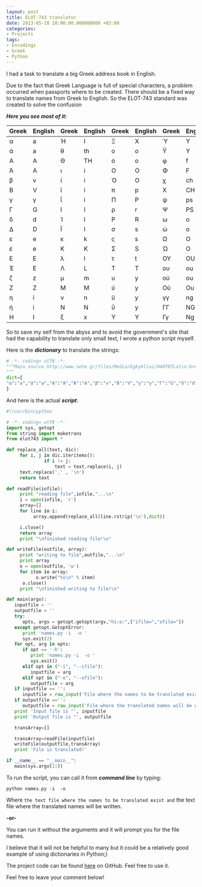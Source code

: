 ```yaml
---
layout: post
title: ELOT-743 translator
date: 2013-05-18 10:00:00.000000000 +03:00
categories:
- Projects
tags:
- Encodings
- Greek
- Python
---
```

I had a task to translate a big Greek address book in English.

Due to the fact that Greek Language is full of special characters, a problem occurred when passports where to be created. There should be a fixed way to translate names from Greek to English.
So the ELOT-743 standard was created to solve the confusion

**_Here you see most of it:_**

| Greek | English | Greek | English | Greek | English | Greek | English |
| --- | --- | --- | --- | --- | --- | --- | --- |
| α | a | Ή | I | Ξ | X | Ύ | Y |
| ά | a | θ | th | ο | o | Ϋ | Y |
| Α | A | Θ | TH | ό | o | φ | f |
| Ά | A | ι | i | Ο | O | Φ | F |
| β | v | ί | i | Ό | O | χ | ch |
| Β | V | ϊ | i | π | p | Χ | CH |
| γ | γ | ΐ | i | Π | P | ψ | ps |
| Γ | G | Ι | I | ρ | r | Ψ | PS |
| δ | d | Ί | I | Ρ | R | ω | o |
| Δ | D | Ϊ | I | σ | s | ώ | o |
| ε | e | κ | k | ς | s | Ω | O |
| έ | e | Κ | K | Σ | S | Ώ | O |
| Ε | E | λ | l | τ | t | ΟΥ | OU |
| Έ | E | Λ | L | Τ | T | ου | ou |
| ζ | z | μ | m | υ | y | ού | ou |
| Ζ | Z | Μ | M | ύ | y | Ού | Ou |
| η | i | ν | n | ϋ | y | γγ | ng |
| ή | i | Ν | N | ΰ | y | ΓΓ | NG |
| Η | I | ξ | x | Υ | Y | Γγ | Ng |

So to save my self from the abyss and to avoid the government's site that had the capability to translate only small text, I wrote a python script myself.

Here is the **_dictionary_** to translate the strings:

```python
# -*- coding= utf8 -*-
"""Main source http://www.sete.gr/files/Media/Egkyklioi/040707Latin-Greek.pdf
"""
dict={
"α":"a","ά":"a","Α":"A","Ά":"A","β":"v","Β":"V","γ":"γ","Γ":"G","δ":"d","Δ":"D","ε":"e","έ":"e","Ε":"E","Έ":"E","ζ":"z","Ζ":"Z","η":"i","ή":"i","Η":"I","Ή":"I","θ":"th","Θ":"TH","ι":"i","ί":"i","ϊ":"i","ΐ":"i","Ι":"I","Ί":"I","Ϊ":"I","κ":"k","Κ":"K","λ":"l","Λ":"L","μ":"m","Μ":"M","ν":"n","Ν":"N","ξ":"x","Ξ":"X","ο":"o","ό":"o","Ο":"O","Ό":"O","π":"p","Π":"P","ρ":"r","Ρ":"R","σ":"s","ς":"s","Σ":"S","τ":"t","Τ":"T","υ":"y","ύ":"y","ϋ":"y","ΰ":"y","Υ":"Y","Ύ":"Y","Ϋ":"Y","φ":"f","Φ":"F","χ":"ch","Χ":"CH","ψ":"ps","Ψ":"PS","ω":"o","ώ":"o","Ω":"O","Ώ":"O","ΟΥ":"OU","ου":"ou","ού":"ou","Ού":"Ou","γγ":"ng","ΓΓ":"NG","Γγ":"Ng",
}

```

And here is the actual **_script_**:

```python
#!/usr/bin/python

# -*- coding= utf8 -*-
import sys, getopt
from string import maketrans
from elot743 import *

def replace_all(text, dic):
     for i, j in dic.iteritems():
              if i != j:
                  text = text.replace(i, j)
     text.replace(',' , '\n')
     return text

def readFile(infile):
     print "reading file",infile,"...\n"
     i = open(infile, 'r')
     array=[]
     for line in i:
          array.append(replace_all(line.rstrip('\n'),dict))

     i.close()
     return array
     print "\nfinished reading file!\n"

def writeFile(outfile, array):
     print "writing to file",outfile,"...\n"
     print array
     o = open(outfile, 'w')
     for item in array:
           o.write("%s\n" % item)
      o.close()
     print "\nfinished writing to file!\n"

def main(argv):
   inputfile = ''
   outputfile = ''
   try:
      opts, args = getopt.getopt(argv,"hi:o:",["ifile=","ofile="])
   except getopt.GetoptError:
      print 'names.py -i  -o '
      sys.exit(2)
   for opt, arg in opts:
      if opt == '-h':
         print 'names.py -i  -o '
         sys.exit()
      elif opt in ("-i", "--ifile"):
         inputfile = arg
      elif opt in ("-o", "--ofile"):
         outputfile = arg
   if inputfile == '':
      inputfile = raw_input('File where the names to be translated exist (ex. names.txt) : ')
   if outputfile =='':
      outputfile = raw_input('File where the translated names will be written (ex. trnames.txt) : ')
   print 'Input file is "', inputfile
   print 'Output file is "', outputfile

   transArray=[]

   transArray=readFile(inputfile)
   writeFile(outputfile,transArray)
   print 'File is translated!'

if __name__ == "__main__":
   main(sys.argv[1:])

```

To run the script, you can call it from **_command line_** by typing:

```
python names.py -i  -o

```

Where `the text file where the names to be translated exist and` the text file where the translated names will be written.

**-or-**

You can run it without the arguments and it will prompt you for the file names.

I believe that it will not be helpful to many but it could be a relatively good example of using dictionaries in Python;)

The project code can be found [here](https://github.com/tsagi/elot-743_translator) on GitHub. Feel free to use it.

Feel free to leave your comment below!
